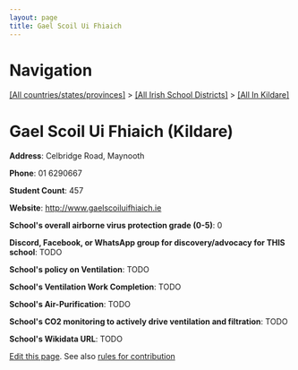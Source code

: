 ```yaml
---
layout: page
title: Gael Scoil Ui Fhiaich
---
```

# Navigation

[[All countries/states/provinces]](../../..) > [[All Irish School Districts]](../..) > [[All In Kildare]](..)

# Gael Scoil Ui Fhiaich (Kildare)

**Address**: Celbridge Road, Maynooth

**Phone**: 01 6290667

**Student Count**: 457

**Website**: <http://www.gaelscoiluifhiaich.ie>

**School's overall airborne virus protection grade (0-5)**: 0

**Discord, Facebook, or WhatsApp group for discovery/advocacy for THIS school**: TODO

**School's policy on Ventilation**: TODO

**School's Ventilation Work Completion**: TODO

**School's Air-Purification**: TODO

**School's CO2 monitoring to actively drive ventilation and filtration**: TODO

**School's Wikidata URL**: TODO


[Edit this page](https://github.com/ventilate-schools/Ireland/edit/main/./Kildare/Gael_Scoil_Ui_Fhiaich.md). See also [rules for contribution](../../../contribution-rules/)